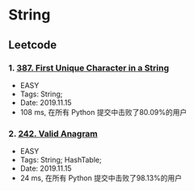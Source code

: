 # String

## Leetcode
### 1. [387. First Unique Character in a String](https://leetcode-cn.com/problems/first-unique-character-in-a-string/)
- EASY
- Tags: String;
- Date: 2019.11.15
- 108 ms, 在所有 Python 提交中击败了80.09%的用户

### 2. [242. Valid Anagram](https://leetcode-cn.com/problems/valid-anagram/)
- EASY
- Tags: String; HashTable;
- Date: 2019.11.15
- 24 ms, 在所有 Python 提交中击败了98.13%的用户
